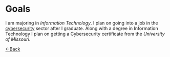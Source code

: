 # Goals

I am majoring in *Information Technology*. I plan on going into a job in the [cybersecurity](https://en.wikipedia.org/wiki/Computer_security) 
sector after I graduate. Along with a degree in Information Technology I plan on getting a Cybersecurity certificate from the *University of Missouri*.

[<-Back](./README.md)
